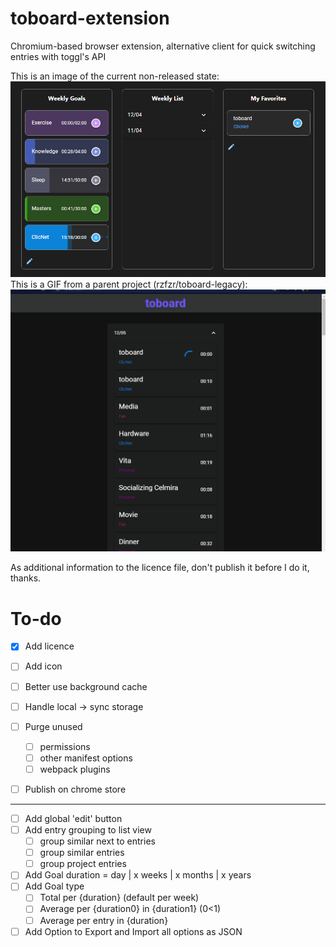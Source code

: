 # toboard-extension
Chromium-based browser extension, alternative client for quick switching entries with toggl's API

This is an image of the current non-released state:
![dashboard](https://github.com/rzfzr/toboard-extension/blob/main/media/newtab.png)
This is a GIF from a parent project (rzfzr/toboard-legacy):
![dashboard](https://github.com/rzfzr/toboard-legacy/blob/main/screenshots/toboard.gif)

As additional information to the licence file, don't publish it before I do it, thanks.
# To-do

- [x] Add licence
- [ ] Add icon

- [ ] Better use background cache
- [ ] Handle local -> sync storage

- [ ] Purge unused 
    - [ ] permissions
    - [ ] other manifest options
    - [ ] webpack plugins

- [ ] Publish on chrome store
---
- [ ] Add global 'edit' button
- [ ] Add entry grouping to list view
    - [ ] group similar next to entries
    - [ ] group similar entries
    - [ ] group project entries

- [ ] Add Goal duration = day | x weeks | x months | x years
- [ ] Add Goal type
    - [ ] Total per {duration} (default per week)
    - [ ] Average per {duration0} in {duration1} (0<1)
    - [ ] Average per entry in {duration}
    
- [ ] Add Option to Export and Import all options as JSON    
